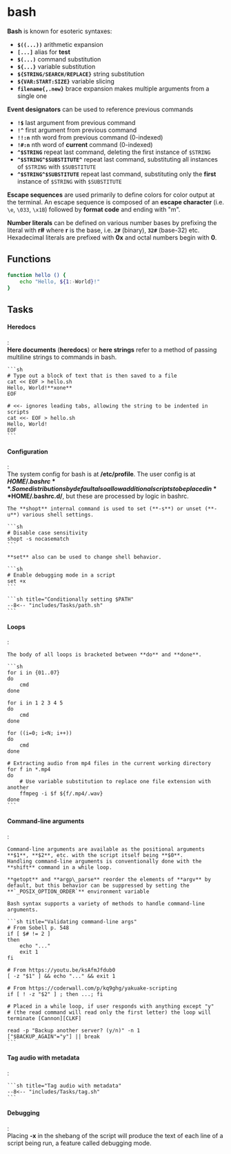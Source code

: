 # bash

**Bash** is known for esoteric syntaxes:

- **`$((...))`** arithmetic expansion
- **`[...]`** alias for **test**
- **`$(...)`** command substitution
- **`${...}`** variable substitution
- **`${STRING/SEARCH/REPLACE}`** string substitution
- **`${VAR:START:SIZE}`** variable slicing
- **`filename{,.new}`** brace expansion makes multiple arguments from a single one

**Event designators** can be used to reference previous commands

- **`!$`** last argument from previous command
- **`!^`** first argument from previous command
- **`!!:n`** nth word from previous command (0-indexed)
- **`!#:n`** nth word of **current** command (0-indexed)
- **`^$STRING`** repeat last command, deleting the first instance of `$STRING`
- **`^$STRING^$SUBSTITUTE^`** repeat last command, substituting all instances of `$STRING` with `$SUBSTITUTE`
- **`^$STRING^$SUBSTITUTE`** repeat last command, substituting only the **first** instance of `$STRING` with `$SUBSTITUTE`

**Escape sequences** are used primarily to define colors for color output at the terminal.
An escape sequence is composed of an **escape character** (i.e. `\e`, `\033`, `\x1B`) followed by **format code** and ending with "m".


**Number literals** can be defined on various number bases by prefixing the literal with **r#** where **r** is the base, 
i.e. **`2#`** (binary), **`32#`** (base-32) etc.
Hexadecimal literals are prefixed with **0x** and octal numbers begin with **0**.

## Functions

```sh
function hello () { 
    echo "Hello, ${1:-World}!"
}
```


## Tasks

#### Heredocs
:   
    **Here documents** (**heredocs**) or **here strings** refer to a method of passing multiline strings to commands in bash.

    ```sh
    # Type out a block of text that is then saved to a file
    cat << EOF > hello.sh
    Hello, World!**xone**
    EOF

    # <<- ignores leading tabs, allowing the string to be indented in scripts
    cat <<- EOF > hello.sh
    Hello, World!
    EOF
    ```

#### Configuration
:   
    The system config for bash is at **/etc/profile**.
    The user config is at **$HOME/.bashrc**.
    Some distributions by default also allow additional scripts to be placed in **$HOME/.bashrc.d/**, but these are processed by logic in bashrc.

    The **shopt** internal command is used to set (**-s**) or unset (**-u**) various shell settings.

    ```sh
    # Disable case sensitivity
    shopt -s nocasematch
    ```

    **set** also can be used to change shell behavior.

    ```sh
    # Enable debugging mode in a script
    set +x
    ```

    ```sh title="Conditionally setting $PATH"
    --8<-- "includes/Tasks/path.sh"
    ```

#### Loops
:   

    The body of all loops is bracketed between **do** and **done**.

    ```sh
    for i in {01..07}
    do 
        cmd
    done

    for i in 1 2 3 4 5
    do 
        cmd
    done

    for ((i=0; i<N; i++))
    do 
        cmd
    done

    # Extracting audio from mp4 files in the current working directory
    for f in *.mp4
    do 
        # Use variable substitution to replace one file extension with another
        ffmpeg -i $f ${f/.mp4/.wav} 
    done
    ```

#### Command-line arguments
:   

    Command-line arguments are available as the positional arguments **$1**, **$2**, etc. with the script itself being **$0**.
    Handling command-line arguments is conventionally done with the **shift** command in a while loop.

    **getopt** and **argp\_parse** reorder the elements of **argv** by default, but this behavior can be suppressed by setting the **`_POSIX_OPTION_ORDER`** environment variable

    Bash syntax supports a variety of methods to handle command-line arguments.

    ```sh title="Validating command-line args"
    # From Sobell p. 548
    if [ $# != 2 ]
    then 
        echo "..."
        exit 1
    fi

    # From https://youtu.be/ksAfmJfdub0
    [ -z "$1" ] && echo "..." && exit 1

    # From https://coderwall.com/p/kq9ghg/yakuake-scripting
    if [ ! -z "$2" ] ; then ...; fi

    # Placed in a while loop, if user responds with anything except "y" 
    # (the read command will read only the first letter) the loop will terminate [Cannon][CLKF]

    read -p "Backup another server? (y/n)" -n 1
    ["$BACKUP_AGAIN"="y"] || break
    ```


#### Tag audio with metadata
:   

    ```sh title="Tag audio with metadata"
    --8<-- "includes/Tasks/tag.sh"
    ```


#### Debugging
:   
    Placing **-x** in the shebang of the script will produce the text of each line of a script being run,
    a feature called debugging mode.
